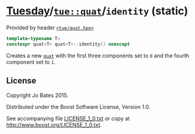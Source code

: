 [Tuesday](../../../README.md)/[`tue::quat`](../../headers/quat.md)/`identity` (static)
======================================================================================
Provided by header [`<tue/quat.hpp>`](../../headers/quat.md)

```c++
template<typename T>
constexpr quat<T> quat<T>::identity() noexcept
```

Creates a new [`quat`](../../headers/quat.md) with the first three components
set to `0` and the fourth component set to `1`.

License
-------
Copyright Jo Bates 2015.

Distributed under the Boost Software License, Version 1.0.

See accompanying file [LICENSE_1_0.txt](../../../LICENSE_1_0.txt) or copy at
http://www.boost.org/LICENSE_1_0.txt.
